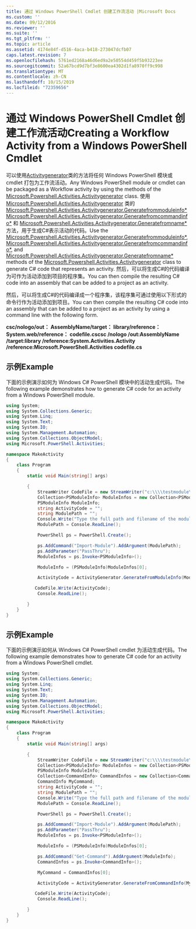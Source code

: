 ```yaml
---
title: 通过 Windows PowerShell Cmdlet 创建工作流活动 |Microsoft Docs
ms.custom: ''
ms.date: 09/12/2016
ms.reviewer: ''
ms.suite: ''
ms.tgt_pltfrm: ''
ms.topic: article
ms.assetid: 4174e84f-d516-4aca-b418-273047dcfb07
caps.latest.revision: 7
ms.openlocfilehash: 5761ed2168a46d6ed9a2e50554d459f5b93223ee
ms.sourcegitcommit: 52a67bcd9d7bf3e8600ea4302d1fa8970ff9c998
ms.translationtype: MT
ms.contentlocale: zh-CN
ms.lasthandoff: 10/15/2019
ms.locfileid: "72359656"
---
```

# <a name="creating-a-workflow-activity-from-a-windows-powershell-cmdlet"></a><span data-ttu-id="429b1-102">通过 Windows PowerShell Cmdlet 创建工作流活动</span><span class="sxs-lookup"><span data-stu-id="429b1-102">Creating a Workflow Activity from a Windows PowerShell Cmdlet</span></span>

<span data-ttu-id="429b1-103">可以使用[Activitygenerator](/dotnet/api/Microsoft.PowerShell.Activities.ActivityGenerator)类的方法将任何 Windows PowerShell 模块或 cmdlet 打包为工作流活动。</span><span class="sxs-lookup"><span data-stu-id="429b1-103">Any Windows PowerShell module or cmdlet can be packaged as a Workflow activity by using the methods of the [Microsoft.Powershell.Activities.Activitygenerator](/dotnet/api/Microsoft.PowerShell.Activities.ActivityGenerator) class.</span></span> <span data-ttu-id="429b1-104">使用 [Microsoft.Powershell.Activities.Activitygenerator](/dotnet/api/Microsoft.PowerShell.Activities.ActivityGenerator) 类的 [Microsoft.Powershell.Activities.Activitygenerator.Generatefrommoduleinfo\*](/dotnet/api/Microsoft.PowerShell.Activities.ActivityGenerator.GenerateFromModuleInfo)[Microsoft.Powershell.Activities.Activitygenerator.Generatefromcommandinfo\*](/dotnet/api/Microsoft.PowerShell.Activities.ActivityGenerator.GenerateFromCommandInfo) 和 [Microsoft.Powershell.Activities.Activitygenerator.Generatefromname\*](/dotnet/api/Microsoft.PowerShell.Activities.ActivityGenerator.GenerateFromName) 方法，用于生成C#表示活动的代码。</span><span class="sxs-lookup"><span data-stu-id="429b1-104">Use the [Microsoft.Powershell.Activities.Activitygenerator.Generatefrommoduleinfo\*](/dotnet/api/Microsoft.PowerShell.Activities.ActivityGenerator.GenerateFromModuleInfo), [Microsoft.Powershell.Activities.Activitygenerator.Generatefromcommandinfo\*](/dotnet/api/Microsoft.PowerShell.Activities.ActivityGenerator.GenerateFromCommandInfo), and [Microsoft.Powershell.Activities.Activitygenerator.Generatefromname\*](/dotnet/api/Microsoft.PowerShell.Activities.ActivityGenerator.GenerateFromName) methods of the [Microsoft.Powershell.Activities.Activitygenerator](/dotnet/api/Microsoft.PowerShell.Activities.ActivityGenerator) class to generate C# code that represents an activity.</span></span> <span data-ttu-id="429b1-105">然后，可以将生成C#的代码编译为可作为活动添加到项目的程序集。</span><span class="sxs-lookup"><span data-stu-id="429b1-105">You can then compile the resulting C# code into an assembly that can be added to a project as an activity.</span></span>

<span data-ttu-id="429b1-106">然后，可以将生成C#的代码编译成一个程序集，该程序集可通过使用以下形式的命令行作为活动添加到项目。</span><span class="sxs-lookup"><span data-stu-id="429b1-106">You can then compile the resulting C# code into an assembly that can be added to a project as an activity by using a command line with the following form.</span></span>

<span data-ttu-id="429b1-107">**csc/nologo/out： AssemblyName/target： library/reference： System.web/reference： codefile.cs**</span><span class="sxs-lookup"><span data-stu-id="429b1-107">**csc /nologo /out:AssemblyName /target:library /reference:System.Activities.Activity /reference:Microsoft.PowerShell.Activities codefile.cs**</span></span>

## <a name="example"></a><span data-ttu-id="429b1-108">示例</span><span class="sxs-lookup"><span data-stu-id="429b1-108">Example</span></span>

<span data-ttu-id="429b1-109">下面的示例演示如何为 Windows C# PowerShell 模块中的活动生成代码。</span><span class="sxs-lookup"><span data-stu-id="429b1-109">The following example demonstrates how to generate C# code for an activity from a Windows PowerShell module.</span></span>

```csharp
using System;
using System.Collections.Generic;
using System.Linq;
using System.Text;
using System.IO;
using System.Management.Automation;
using System.Collections.ObjectModel;
using Microsoft.PowerShell.Activities;

namespace MakeActivity
{
    class Program
    {
        static void Main(string[] args)

        {
            StreamWriter CodeFile = new StreamWriter("c:\\\\testmodule\\codefile.cs");
            Collection<PSModuleInfo> ModuleInfos = new Collection<PSModuleInfo> { };
            PSModuleInfo ModuleInfo;
            string ActivityCode = "";
            string ModulePath = "";
            Console.Write("Type the full path and filename of the module to process:");
            ModulePath = Console.ReadLine();

            PowerShell ps = PowerShell.Create();

            ps.AddCommand("Import-Module").AddArgument(ModulePath);
            ps.AddParameter("PassThru");
            ModuleInfos = ps.Invoke<PSModuleInfo>();

            ModuleInfo = (PSModuleInfo)ModuleInfos[0];

            ActivityCode = ActivityGenerator.GenerateFromModuleInfo(ModuleInfo, "MyNamespace").First<String>();

           CodeFile.Write(ActivityCode);
            Console.ReadLine();

        }
    }
}

```

## <a name="example"></a><span data-ttu-id="429b1-110">示例</span><span class="sxs-lookup"><span data-stu-id="429b1-110">Example</span></span>

<span data-ttu-id="429b1-111">下面的示例演示如何从 Windows C# PowerShell cmdlet 为活动生成代码。</span><span class="sxs-lookup"><span data-stu-id="429b1-111">The following example demonstrates how to generate C# code for an activity from a Windows PowerShell cmdlet.</span></span>

```csharp
using System;
using System.Collections.Generic;
using System.Linq;
using System.Text;
using System.IO;
using System.Management.Automation;
using System.Collections.ObjectModel;
using Microsoft.PowerShell.Activities;

namespace MakeActivity
{
    class Program
    {
        static void Main(string[] args)

        {
            StreamWriter CodeFile = new StreamWriter("c:\\\\testmodule\\codefile.cs");
            Collection<PSModuleInfo> ModuleInfos = new Collection<PSModuleInfo> { };
            PSModuleInfo ModuleInfo;
            Collection<CommandInfo> CommandInfos = new Collection<CommandInfo> { };
            CommandInfo MyCommand;
            string ActivityCode = "";
            string ModulePath = "";
            Console.Write("Type the full path and filename of the module to process:");
            ModulePath = Console.ReadLine();

            PowerShell ps = PowerShell.Create();

            ps.AddCommand("Import-Module").AddArgument(ModulePath);
            ps.AddParameter("PassThru");
            ModuleInfos = ps.Invoke<PSModuleInfo>();

            ModuleInfo = (PSModuleInfo)ModuleInfos[0];

            ps.AddCommand("Get-Command").AddArgument(ModuleInfo);
            CommandInfos = ps.Invoke<CommandInfo>();

            MyCommand = CommandInfos[0];

            ActivityCode = ActivityGenerator.GenerateFromCommandInfo(MyCommand, "MyNamespace");

           CodeFile.Write(ActivityCode);
            Console.ReadLine();

        }
    }
}

```